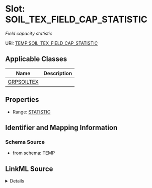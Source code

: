# Slot: SOIL_TEX_FIELD_CAP_STATISTIC
_Field capacity statistic_


URI: [TEMP:SOIL_TEX_FIELD_CAP_STATISTIC](https://example.org/TEMP/SOIL_TEX_FIELD_CAP_STATISTIC)



<!-- no inheritance hierarchy -->




## Applicable Classes

| Name | Description |
| --- | --- |
[GRPSOILTEX](GRPSOILTEX.md) | 






## Properties

* Range: [STATISTIC](STATISTIC.md)







## Identifier and Mapping Information







### Schema Source


* from schema: TEMP




## LinkML Source

<details>
```yaml
name: SOIL_TEX_FIELD_CAP_STATISTIC
description: Field capacity statistic
from_schema: TEMP
rank: 1000
alias: SOIL_TEX_FIELD_CAP_STATISTIC
domain_of:
- GRP_SOIL_TEX
range: STATISTIC

```
</details>